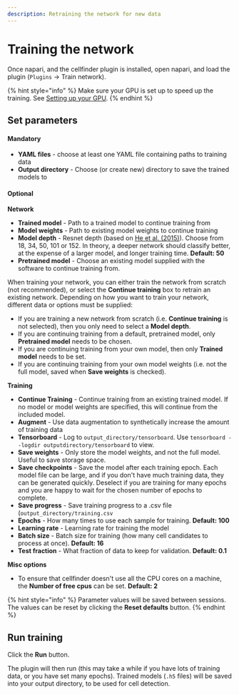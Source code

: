 ```yaml
---
description: Retraining the network for new data
---
```


# Training the network

Once napari, and the cellfinder plugin is installed, open napari, and load the plugin \(`Plugins` -&gt; Train network\).

{% hint style="info" %}
Make sure your GPU is set up to speed up the training. See [Setting up your GPU](../../cellfinder/installation/using-gpu.md).
{% endhint %}

## Set parameters

#### **Mandatory**

* **YAML files** - choose at least one YAML file containing paths to training data
* **Output directory** - Choose \(or create new\) directory to save the trained models to

#### **Optional**

**Network** 

* **Trained model** - Path to a trained model to continue training from
* **Model weights** -  Path to existing model weights to continue training
* **Model depth** - Resnet depth \(based on [He et al. \(2015\)](https://arxiv.org/abs/1512.03385)\). Choose from 18, 34, 50, 101 or 152. In theory, a deeper network should classify better, at the expense of a larger model, and longer training time. **Default: 50**
* **Pretrained model** - Choose an existing model supplied with the software to continue training from.

When training your network, you can either train the network from scratch \(not recommended\), or select the **Continue training** box to retrain an existing network. Depending on how you want to train your network, different data or options must be supplied:

* If you are training a new network from scratch \(i.e. **Continue training** is not selected\), then you only need to select a **Model depth**.
* If you are continuing training from a default, pretrained model, only **Pretrained model** needs to be chosen.
* If you are continuing training from your own model, then only **Trained model** needs to be set.
* If you are continuing training from your own model weights \(i.e. not the full model, saved when **Save weights** is checked\).

**Training**

* **Continue Training** - Continue training from an existing trained model. If no model or model weights are specified, this will continue from the included model.
* **Augment** - Use data augmentation to synthetically increase the amount of training data
* **Tensorboard** - Log to `output_directory/tensorboard`. Use `tensorboard --logdir outputdirectory/tensorboard` to view.
* **Save weights** - Only store the model weights, and not the full model. Useful to save storage space.
* **Save checkpoints** - Save the model after each training epoch. Each model file can be large, and if you don't have much training data, they can be generated quickly. Deselect if you are training for many epochs and you are happy to wait for the chosen number of epochs to complete.
* **Save progress** -  Save training progress to a .csv file \(`output_directory/training.csv`
* **Epochs** - How many times to use each sample for training. **Default: 100**
* **Learning rate** - Learning rate for training the model
* **Batch size** - Batch size for training \(how many cell candidates to process at once\). **Default: 16**
* **Test fraction** - What fraction of data to keep for validation. **Default: 0.1**

**Misc options**

* To ensure that cellfinder doesn't use all the CPU cores on a machine, the **Number of free cpus** can be set. **Default: 2**

{% hint style="info" %}
Parameter values will be saved between sessions. The values can be reset by clicking the **Reset defaults** button.
{% endhint %}

## Run training

Click the **Run** button. 

The plugin will then run \(this may take a while if you have lots of training data, or you have set many epochs\). Trained models \(`.h5` files\) will be saved into your output directory, to be used for cell detection. 

